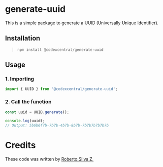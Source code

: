 # generate-uuid
This is a simple package to generate a UUID (Universally Unique Identifier).


## Installation

> `npm install @codexcentral/generate-uuid`

## Usage
### 1. Importing

```javascript
import { UUID } from '@codexcentral/generate-uuid';
```

### 2. Call the function

```javascript
const uuid = UUID.generate();

console.log(uuid);
// Output: 5b6b6f7b-7b7b-4b7b-8b7b-7b7b7b7b7b7b
```

# Credits
These code was written by [Roberto Silva Z.](https://www.linkedin.com/in/robertosilvazuniga/)